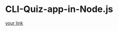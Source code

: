 # CLI-Quiz-app-in-Node.js

[your link](https://replit.com/@JenishMangukiya/OpenSorrowfulDiskdrive#index.js)







